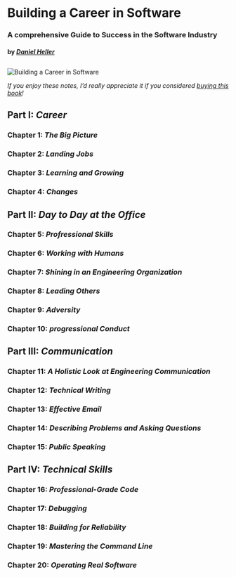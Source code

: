 # Building a Career in Software

### __A comprehensive Guide to Success in the Software Industry__

#### by _[Daniel Heller](https://www.goodreads.com/author/show/708779.Daniel_Heller)_

##

![Building a Career in Software](https://m.media-amazon.com/images/I/51gtFp1AByL._SL1254_.jpg "Building a Carer in Software cover")

*If you enjoy these notes, I’d really appreciate it if you considered [buying this book](https://www.amazon.com/Building-Career-Software-Comprehensive-Industry/dp/1484261461)!*

## __Part I:__ _Career_

### __Chapter 1:__ _The Big Picture_

### __Chapter 2:__ _Landing Jobs_

### __Chapter 3:__ _Learning and Growing_

### __Chapter 4:__ _Changes_

## __Part II:__ _Day to Day at the Office_

### __Chapter 5:__ _Profressional Skills_

### __Chapter 6:__ _Working with Humans_

### __Chapter 7:__ _Shining in an Engineering Organization_

### __Chapter 8:__ _Leading Others_

### __Chapter 9:__ _Adversity_

### __Chapter 10:__ _progressional Conduct_

## __Part III:__ _Communication_

### __Chapter 11:__ _A Holistic Look at Engineering Communication_

### __Chapter 12:__ _Technical Writing_

### __Chapter 13:__ _Effective Email_

### __Chapter 14:__ _Describing Problems and Asking Questions_

### __Chapter 15:__ _Public Speaking_

## __Part IV:__ _Technical Skills_

### __Chapter 16:__ _Professional-Grade Code_

### __Chapter 17:__ _Debugging_

### __Chapter 18:__ _Building for Reliability_

### __Chapter 19:__ _Mastering the Command Line_

### __Chapter 20:__ _Operating Real Software_